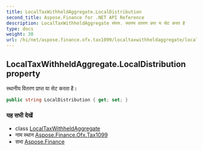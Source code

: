 ```yaml
---
title: LocalTaxWithheldAggregate.LocalDistribution
second_title: Aspose.Finance for .NET API Reference
description: LocalTaxWithheldAggregate संपत्त. स्थनय वतरण प्रप्त य सेट करत है
type: docs
weight: 30
url: /hi/net/aspose.finance.ofx.tax1099/localtaxwithheldaggregate/localdistribution/
---
```

## LocalTaxWithheldAggregate.LocalDistribution property

स्थानीय वितरण प्राप्त या सेट करता है।

```csharp
public string LocalDistribution { get; set; }
```

### यह सभी देखें

* class [LocalTaxWithheldAggregate](../)
* नाम स्थान [Aspose.Finance.Ofx.Tax1099](../../localtaxwithheldaggregate/)
* सभा [Aspose.Finance](../../../)



